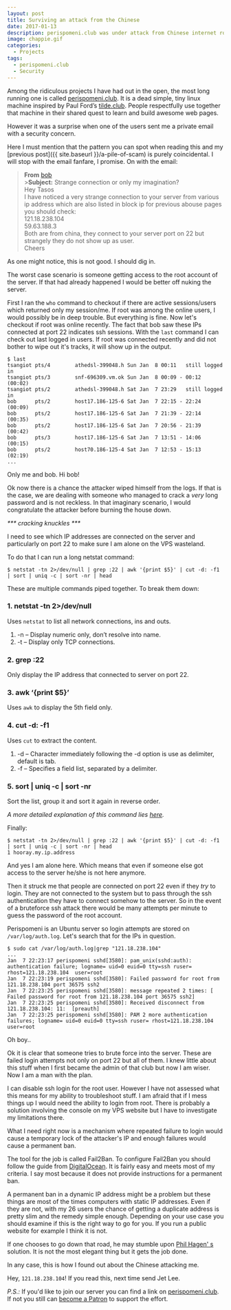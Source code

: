 ```yaml
---
layout: post
title: Surviving an attack from the Chinese
date: 2017-01-13
description: perispomeni.club was under attack from Chinese internet robots
image: chappie.gif
categories:
  - Projects
tags:
  - perispomeni.club
  - Security
---
```


Among the ridiculous projects I have had out in the open, the most long running
one is called [perispomeni.club](https:///perispomeni.club).
It is a dead simple, tiny linux machine inspired by Paul Ford’s
[tilde.club](https:///tilde.club). People respectfully use together that machine
in their shared quest to learn and build awesome web pages.

However it was a surprise when one of the users sent me a private email with a
security concern.

<!--more-->

Here I must mention that the pattern you can spot when
reading this and my [previous post]({{ site.baseurl }}/a-pile-of-scam) is purely coincidental. I
will stop with the email fanfare, I promise. On with the email:

> **From** [bob](https:///perispomeni.club/~bob/)<br> >**Subject:** Strange connection or only my imagination?<br>
> Hey Tasos<br>
> I have noticed a very strange connection to your server from various ip address
> which are also listed in block ip for previous abouse pages you should check:<br>
> 121.18.238.104<br>
> 59.63.188.3<br>
> Both are from china, they connect to your server port on 22 but strangely they
> do not show up as user.<br>
> Cheers

As one might notice, this is not good. I should dig in.

The worst case scenario is someone getting access to the root account of the
server. If that had already happened I would be better off nuking the server.

First I ran the `who` command to checkout if there are active sessions/users
which returned only my session/me. If root was among the online users, I would
possibly be in deep trouble. But everything is fine. Now let's checkout if
root was online recently. The fact that bob saw these IPs connected at port 22
indicates ssh sessions. With the `last` command I can check out last logged in
users. If root was connected recently and did not bother to wipe out it's
tracks, it will show up in the output.

```
$ last
tsangiot pts/4        athedsl-399048.h Sun Jan  8 00:11   still logged in
tsangiot pts/3        snf-696309.vm.ok Sun Jan  8 00:09 - 00:12  (00:02)
tsangiot pts/2        athedsl-399048.h Sat Jan  7 23:29   still logged in
bob      pts/2        host17.186-125-6 Sat Jan  7 22:15 - 22:24  (00:09)
bob      pts/2        host17.186-125-6 Sat Jan  7 21:39 - 22:14  (00:35)
bob      pts/2        host17.186-125-6 Sat Jan  7 20:56 - 21:39  (00:42)
bob      pts/3        host17.186-125-6 Sat Jan  7 13:51 - 14:06  (00:15)
bob      pts/2        host70.186-125-4 Sat Jan  7 12:53 - 15:13  (02:19)
...
```

Only me and bob. Hi bob!

Ok now there is a chance the attacker wiped himself from the logs. If that is
the case, we are dealing with someone who managed to crack a _very_ long password
and is not reckless. In that imaginary scenario, I would congratulate the
attacker before burning the house down.

<p class="text-center"><i>*** cracking knuckles ***</i></p>

I need to see which IP addresses are connected on the server and particularly
on port 22 to make sure I am alone on the VPS wasteland.

To do that I can run a long netstat command:

```
$ netstat -tn 2>/dev/null | grep :22 | awk '{print $5}' | cut -d: -f1 | sort | uniq -c | sort -nr | head
```

These are multiple commands piped together. To break them down:

### 1. netstat -tn 2>/dev/null

Uses `netstat` to list all network connections, ins and outs.

1. -n – Display numeric only, don’t resolve into name.
2. -t – Display only TCP connections.

### 2. grep :22

Only display the IP address that connected to server on port 22.

### 3. awk ‘{print $5}’

Uses `awk` to display the 5th field only.

### 4. cut -d: -f1

Uses `cut` to extract the content.

1. -d – Character immediately following the -d option is use as delimiter, default is tab.
1. -f – Specifies a field list, separated by a delimiter.

### 5. sort | uniq -c | sort -nr

Sort the list, group it and sort it again in reverse order.

_A more detailed explanation of this command lies
[here](https://www.mkyong.com/linux/list-all-ip-addresses-connected-to-your-server/)._

Finally:

```
$ netstat -tn 2>/dev/null | grep :22 | awk '{print $5}' | cut -d: -f1 | sort | uniq -c | sort -nr | head
1 hooray.my.ip.address
```

And yes I am alone here. Which means that even if someone else got access to
the server he/she is not here anymore.

Then it struck me that people are connected on port 22 even if they _try_ to
login. They are not connected to the system but to pass through the ssh
authentication they have to connect somehow to the server. So in the event of a
bruteforce ssh attack there would be many attempts per minute to guess the
password of the root account.

Perispomeni is an Ubuntu server so login attempts are stored on
`/var/log/auth.log`. Let's search that for the IPs in question.

```
$ sudo cat /var/log/auth.log|grep "121.18.238.104"
...
Jan  7 22:23:17 perispomeni sshd[3580]: pam_unix(sshd:auth): authentication failure; logname= uid=0 euid=0 tty=ssh ruser= rhost=121.18.238.104  user=root
Jan  7 22:23:19 perispomeni sshd[3580]: Failed password for root from 121.18.238.104 port 36575 ssh2
Jan  7 22:23:25 perispomeni sshd[3580]: message repeated 2 times: [ Failed password for root from 121.18.238.104 port 36575 ssh2]
Jan  7 22:23:25 perispomeni sshd[3580]: Received disconnect from 121.18.238.104: 11:  [preauth]
Jan  7 22:23:25 perispomeni sshd[3580]: PAM 2 more authentication failures; logname= uid=0 euid=0 tty=ssh ruser= rhost=121.18.238.104  user=root
```

Oh boy..

Ok it is clear that someone tries to brute force into the server. These are
failed login attempts not only on port 22 but all of them. I knew little about
this stuff when I first became the admin of that club but now I am wiser.
Now I am a man with the plan.

I can disable ssh login for the root user. However I have not assessed what this
means for my ability to troubleshoot stuff. I am afraid that if I mess
things up I would need the ability to login from root. There is probably a
solution involving the console on my VPS website but I have to investigate my
limitations there.

What I need right now is a mechanism where repeated failure to login would cause
a temporary lock of the attacker's IP and enough failures would cause a permanent ban.

The tool for the job is called Fail2Ban. To configure Fail2Ban you should
follow the guide from [DigitalOcean](https://www.digitalocean.com/community/tutorials/how-to-protect-ssh-with-fail2ban-on-ubuntu-14-04).
It is fairly easy and meets most of my criteria. I say most because it does not
provide instructions for a permanent ban.

A permanent ban in a dynamic IP address might be a problem but these things are
most of the times computers with static IP addresses. Even if they are not,
with my 26 users the chance of getting a duplicate address is pretty slim and
the remedy simple enough. Depending on your use case you should examine if this
is the right way to go for you. If you run a public website for example I think
it is not.

If one chooses to go down that road, he may stumble upon [Phil Hagen' s](https:///stuffphilwrites.com/2013/03/permanently-ban-repeat-offenders-fail2ban/)
solution. It is not the most elegant thing but it gets the job done.

In any case, this is how I found out about the Chinese attacking me.

Hey, `121.18.238.104`! If you read this, next time send Jet Lee.

_P.S.:_ If you'd like to join our server you can find a link on [perispomeni.club](https:///perispomeni.club).
If not you still can [become a Patron](https://www.patreon.com/tsangiotis) to support the effort.
